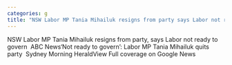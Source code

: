 ```yaml
---
categories: g
title: "NSW Labor MP Tania Mihailuk resigns from party says Labor not ready to govern  ABC News"
---
```

NSW Labor MP Tania Mihailuk resigns from party, says Labor not ready to govern&nbsp;&nbsp;ABC News‘Not ready to govern’: Labor MP Tania Mihailuk quits party&nbsp;&nbsp;Sydney Morning HeraldView Full coverage on Google News